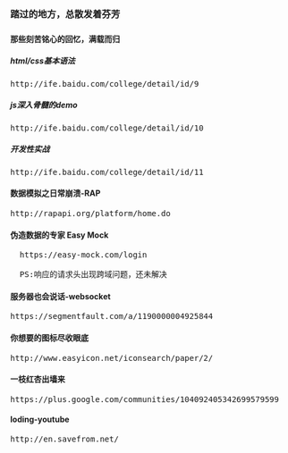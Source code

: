 <h3>踏过的地方，总散发着芬芳<h3>

<h4>那些刻苦铭心的回忆，满载而归</h4>
<h5>html/css基本语法</h5>
<pre>http://ife.baidu.com/college/detail/id/9</pre>
<h5>js深入骨髓的demo</h5>
<pre>http://ife.baidu.com/college/detail/id/10</pre>
<h5>开发性实战</h5>
<pre>http://ife.baidu.com/college/detail/id/11</pre>

<h4>数据模拟之日常崩溃-RAP</h4>
<pre>http://rapapi.org/platform/home.do</pre>

<h4>伪造数据的专家 Easy Mock</h4>
<pre>
  https://easy-mock.com/login</br>
  PS:响应的请求头出现跨域问题，还未解决
</pre>

<h4>服务器也会说话-websocket</h4>
<pre>https://segmentfault.com/a/1190000004925844</pre>

<h4>你想要的图标尽收眼底</h4>
<pre>http://www.easyicon.net/iconsearch/paper/2/</pre>

<h4>一枝红杏出墙来</h4>
<pre>https://plus.google.com/communities/104092405342699579599</pre>

<h4>loding-youtube</h4>
<pre>http://en.savefrom.net/</pre>

